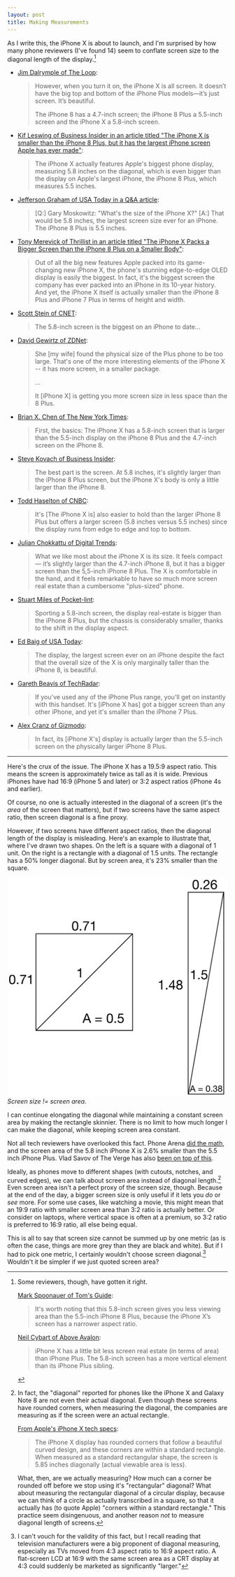 ```yaml
---
layout: post
title: Making Measurements
---
```


As I write this, the iPhone X is about to launch, and I'm surprised by how many phone reviewers (I've found 14) seem to conflate screen size to the diagonal length of the display.[^1]

* [Jim Dalrymple of The Loop](http://www.loopinsight.com/2017/10/31/first-look-iphone-x/):

    > However, when you turn it on, the iPhone X is all screen. It doesn’t have the big top and bottom of the iPhone Plus models—it’s just screen. It’s beautiful.
    >
    > The iPhone 8 has a 4.7-inch screen; the iPhone 8 Plus a 5.5-inch screen and the iPhone X a 5.8-inch screen.

* [Kif Leswing of Business Insider in an article titled "The iPhone X is smaller than the iPhone 8 Plus, but it has the largest iPhone screen Apple has ever made"](http://www.businessinsider.com/iphone-x-screen-size-vs-iphone-8-plus-2017-10):

    > The iPhone X actually features Apple's biggest phone display, measuring 5.8 inches on the diagonal, which is even bigger than the display on Apple's largest iPhone, the iPhone 8 Plus, which measures 5.5 inches.

* [Jefferson Graham of USA Today in a Q&A article](https://www.usatoday.com/story/tech/talkingtech/2017/10/28/we-answer-your-questions-iphone-x/810712001/):

    > [Q:] Gary Moskowitz: "What's the size of the iPhone X?" [A:] That would be 5.8 inches, the largest screen size ever for an iPhone. The iPhone 8 Plus is 5.5 inches.

* [Tony Merevick of Thrillist in an article titled "The iPhone X Packs a Bigger Screen than the iPhone 8 Plus on a Smaller Body"](https://www.thrillist.com/news/nation/iphone-x-size-dimensions):

    > Out of all the big new features Apple packed into its game-changing new iPhone X, the phone's stunning edge-to-edge OLED display is easily the biggest. In fact, it's the biggest screen the company has ever packed into an iPhone in its 10-year history. And yet, the iPhone X itself is actually smaller than the iPhone 8 Plus and iPhone 7 Plus in terms of height and width.

* [Scott Stein of CNET](https://www.cnet.com/news/iphone-x-review-day-three/):

    > The 5.8-inch screen is the biggest on an iPhone to date...

* [David Gewirtz of ZDNet](http://www.zdnet.com/article/iphone-x-or-iphone-8-price-size-camera-all-factor-in-your-buying-decision/):

    > She [my wife] found the physical size of the Plus phone to be too large. That's one of the more interesting elements of the iPhone X -- it has more screen, in a smaller package.
    >
    > ...
    >
    > It [iPhone X] is getting you more screen size in less space than the 8 Plus.

* [Brian X. Chen of The New York Times](https://www.nytimes.com/2017/11/01/technology/personaltech/apple-iphone-x-review.html):

    > First, the basics: The iPhone X has a 5.8-inch screen that is larger than the 5.5-inch display on the iPhone 8 Plus and the 4.7-inch screen on the iPhone 8.

* [Steve Kovach of Business Insider](http://www.businessinsider.com/iphone-x-hands-on-photos-first-impressions-2017-10):

    > The best part is the screen. At 5.8 inches, it's slightly larger than the iPhone 8 Plus screen, but the iPhone X's body is only a little larger than the iPhone 8.

* [Todd Haselton of CNBC](https://www.cnbc.com/2017/10/31/apple-iphone-x-review-the-best-smartphone-you-can-buy.html):

    > It's [The iPhone X is] also easier to hold than the larger iPhone 8 Plus but offers a larger screen (5.8 inches versus 5.5 inches) since the display runs from edge to edge and top to bottom.

* [Julian Chokkattu of Digital Trends](https://www.digitaltrends.com/cell-phone-reviews/apple-iphone-x-review/):

    > What we like most about the iPhone X is its size. It feels compact — it’s slightly larger than the 4.7-inch iPhone 8, but it has a bigger screen than the 5,5-inch iPhone 8 Plus. The X is comfortable in the hand, and it feels remarkable to have so much more screen real estate than a cumbersome "plus-sized" phone.

* [Stuart Miles of Pocket-lint](http://www.pocket-lint.com/review/142227-apple-iphone-x-review-the-future-of-apple-smartphones):

    > Sporting a 5.8-inch screen, the display real-estate is bigger than the iPhone 8 Plus, but the chassis is considerably smaller, thanks to the shift in the display aspect.

* [Ed Baig of USA Today](https://www.usatoday.com/story/tech/columnist/baig/2017/10/31/iphone-x-first-look-face-id-passes-our-quick-tests-and-animojis-addictive/815985001/):

    > The display, the largest screen ever on an iPhone despite the fact that the overall size of the X is only marginally taller than the iPhone 8, is beautiful.

* [Gareth Beavis of TechRadar](http://www.techradar.com/reviews/iphone-x):

    > If you've used any of the iPhone Plus range, you'll get on instantly with this handset. It's [iPhone X has] got a bigger screen than any other iPhone, and yet it's smaller than the iPhone 7 Plus.

* [Alex Cranz of Gizmodo](https://gizmodo.com/i-hate-how-much-i-love-the-iphone-x-1820086867):

    > In fact, its [iPhone X's] display is actually larger than the 5.5-inch screen on the physically larger iPhone 8 Plus.

<hr>

Here's the crux of the issue. The iPhone X has a 19.5:9 aspect ratio. This means the screen is approximately twice as tall as it is wide. Previous iPhones have had 16:9 (iPhone 5 and later) or 3:2 aspect ratios (iPhone 4s and earlier).

Of course, no one is actually interested in the diagonal of a screen (it's the *area* of the screen that matters), but if two screens have the same aspect ratio, then screen diagonal is a fine proxy.

However, if two screens have different aspect ratios, then the diagonal length of the display is misleading. Here's an example to illustrate that, where I've drawn two shapes. On the left is a square with a diagonal of 1 unit. On the right is a rectangle with a diagonal of 1.5 units. The rectangle has a 50% longer diagonal. But by screen area, it's 23% smaller than the square.

![dimensions.png](/assets/2017/11/dimensions.png)*Screen size != screen area.*

I can continue elongating the diagonal while maintaining a constant screen area by making the rectangle skinnier. There is no limit to how much longer I can make the diagonal, while keeping screen area constant.

Not all tech reviewers have overlooked this fact. Phone Arena [did the math](https://www.phonearena.com/news/Apple-iPhone-Xs-5.8-inch-screen-is-actually-smaller-than-the-5.5-inch-iPhone-8-Plus-display_id98116), and the screen area of the 5.8 inch iPhone X is 2.6% smaller than the 5.5 inch iPhone Plus. Vlad Savov of The Verge has also [been on top of this](https://www.theverge.com/tldr/2017/3/30/15120824/screen-aspect-ratio-mathematics-galaxy-s8-lg-g6).

Ideally, as phones move to different shapes (with cutouts, notches, and curved edges), we can talk about screen area instead of diagonal length.[^2] Even screen area isn't a perfect proxy of the screen size, though. Because at the end of the day, a bigger screen size is only useful if it lets you *do* or *see* more. For some use cases, like watching a movie, this might mean that an 19:9 ratio with smaller screen area than 3:2 ratio is actually better. Or consider on laptops, where vertical space is often at a premium, so 3:2 ratio is preferred to 16:9 ratio, all else being equal.

This is all to say that screen size cannot be summed up by one metric (as is often the case, things are more grey than they are black and white). But if I had to pick one metric, I certainly wouldn't choose screen diagonal.[^3] Wouldn't it be simpler if we just quoted screen area?

[^1]: Some reviewers, though, have gotten it right.

    [Mark Spoonauer of Tom's Guide](https://www.tomsguide.com/us/iphone-x,review-4800.html):
    > It's worth noting that this 5.8-inch screen gives you less viewing area than the 5.5-inch iPhone 8 Plus, because the iPhone X’s screen has a narrower aspect ratio.

    [Neil Cybart of Above Avalon](https://www.aboveavalon.com/notes/2017/10/31/iphone-x):
    > iPhone X has a little bit less screen real estate (in terms of area) than iPhone Plus. The 5.8-inch screen has a more vertical element than its iPhone Plus sibling.

[^2]: In fact, the "diagonal" reported for phones like the iPhone X and Galaxy Note 8 are not even their actual diagonal. Even though these screens have rounded corners, when measuring the diagonal, the companies are measuring as if the screen were an actual rectangle.

    [From Apple's iPhone X tech specs](https://www.apple.com/iphone-x/specs/):
    > The iPhone X display has rounded corners that follow a beautiful curved design, and these corners are within a standard rectangle. When measured as a standard rectangular shape, the screen is 5.85 inches diagonally (actual viewable area is less).

    What, then, are we actually measuring? How much can a corner be rounded off before we stop using it's "rectangular" diagonal? What about measuring the rectangular diagonal of a circular display, because we can think of a circle as actually transcribed in a square, so that it actually has (to quote Apple) "corners within a standard rectangle." This practice seem disingenuous, and another reason *not* to measure diagonal length of screens.

[^3]: I can't vouch for the validity of this fact, but I recall reading that television manufacturers were a big proponent of diagonal measuring, especially as TVs moved from 4:3 aspect ratio to 16:9 aspect ratio. A flat-screen LCD at 16:9 with the same screen area as a CRT display at 4:3 could suddenly be marketed as significantly "larger."
